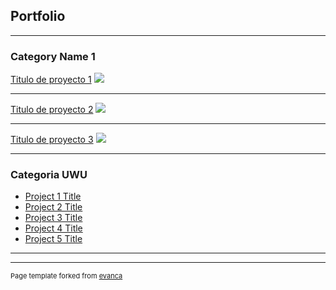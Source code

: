 ## Portfolio

---

### Category Name 1 

[Titulo de proyecto 1](/sample_page)
<img src="images/dummy_thumbnail.jpg?raw=true"/>

---
[Titulo de proyecto 2](/pdf/sample_presentation.pdf)
<img src="images/dummy_thumbnail.jpg?raw=true"/>

---
[Titulo de proyecto 3](http://example.com/)
<img src="images/dummy_thumbnail.jpg?raw=true"/>

---

### Categoria UWU

- [Project 1 Title](http://example.com/)
- [Project 2 Title](http://example.com/)
- [Project 3 Title](http://example.com/)
- [Project 4 Title](http://example.com/)
- [Project 5 Title](http://example.com/)

---




---
<p style="font-size:11px">Page template forked from <a href="https://github.com/evanca/quick-portfolio">evanca</a></p>
<!-- Remove above link if you don't want to attibute -->
